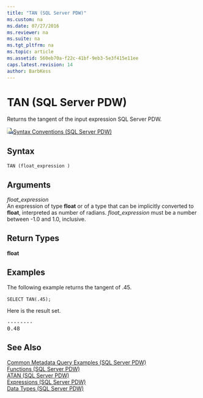 ```yaml
---
title: "TAN (SQL Server PDW)"
ms.custom: na
ms.date: 07/27/2016
ms.reviewer: na
ms.suite: na
ms.tgt_pltfrm: na
ms.topic: article
ms.assetid: 560eb70a-f22c-41bf-9eb3-5e3f415e11ee
caps.latest.revision: 14
author: BarbKess
---
```

# TAN (SQL Server PDW)
Returns the tangent of the input expression SQL Server PDW.  
  
![Topic link icon](../../mpp/sqlpdw/media/Topic_Link.gif "Topic_Link")[Syntax Conventions &#40;SQL Server PDW&#41;](../../mpp/sqlpdw/syntax-conventions-sql-server-pdw.md)  
  
## Syntax  
  
```  
TAN (float_expression )  
```  
  
## Arguments  
*float_expression*  
An expression of type **float** or of a type that can be implicitly converted to **float**, interpreted as number of radians. *float_expression* must be a number between -1.0 and 1.0, inclusive.  
  
## Return Types  
**float**  
  
## Examples  
The following example returns the tangent of .45.  
  
```  
SELECT TAN(.45);  
```  
  
Here is the result set.  
  
<pre>--------  
0.48</pre>  
  
## See Also  
[Common Metadata Query Examples &#40;SQL Server PDW&#41;](../../mpp/sqlpdw/common-metadata-query-examples-sql-server-pdw.md)  
[Functions &#40;SQL Server PDW&#41;](../../mpp/sqlpdw/functions-sql-server-pdw.md)  
[ATAN &#40;SQL Server PDW&#41;](../../mpp/sqlpdw/atan-sql-server-pdw.md)  
[Expressions &#40;SQL Server PDW&#41;](../../mpp/sqlpdw/expressions-sql-server-pdw.md)  
[Data Types &#40;SQL Server PDW&#41;](../../mpp/sqlpdw/data-types-sql-server-pdw.md)  
  
